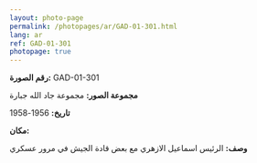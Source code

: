 ```yaml
---
layout: photo-page
permalink: /photopages/ar/GAD-01-301.html
lang: ar
ref: GAD-01-301
photopage: true
---
```


**رقم الصورة:** GAD-01-301

**مجموعة الصور:** مجموعة جاد الله جبارة

**تاريخ:**  1956-1958

**مكان:**

**وصف:** الرئيس اسماعيل الازهري مع بعض قادة الجيش في مرور عسكري

